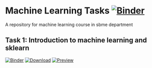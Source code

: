 # Machine Learning Tasks [![Binder](https://mybinder.org/badge_logo.svg)](https://mybinder.org/v2/gh/Mohamed-Ibrahim-01/ml-tasks/master) 

A repository for machine learning course in sbme department

## Task 1: Introduction to machine learning and sklearn
[![Binder](https://mybinder.org/badge_logo.svg)](https://mybinder.org/v2/gh/Mohamed-Ibrahim-01/ml-tasks/master?labpath=A1_ML_intro.ipynb) 
[![Download](https://img.shields.io/static/v1?label=notebook&message=download&color=green)](https://Mohamed-Ibrahim-01.github.io/ml-tasks/A1_ML_intro.ipynb)
[![Preview](https://img.shields.io/static/v1?label=notebook&message=preview&color=yellow)](https://github.com/Mohamed-Ibrahim-01/ml-tasks/blob/master/A1_ML_intro.ipynb)
